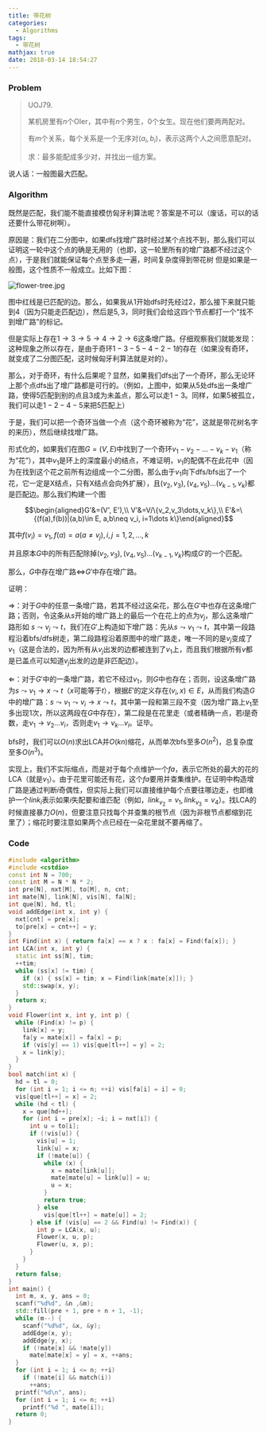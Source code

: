 ```yaml
---
title: 带花树
categories:
  - Algorithms
tags:
  - 带花树
mathjax: true
date: 2018-03-14 18:54:27
---
```


### Problem

> UOJ79.
>
> 某机房里有$n$个OIer，其中有$n$个男生，$0$个女生。现在他们要两两配对。
>
> 有$m$个关系，每个关系是一个无序对$(a_i,b_i)$，表示这两个人之间愿意配对。
>
> 求：最多能配成多少对，并找出一组方案。

说人话：一般图最大匹配。

<!--more-->

### Algorithm

既然是匹配，我们能不能直接模仿匈牙利算法呢？答案是不可以（废话，可以的话还要什么带花树啊）。

原因是：我们在二分图中，如果dfs找增广路时经过某个点找不到，那么我们可以证明这一轮中这个点的确是无用的（也即，这一轮里所有的增广路都不经过这个点），于是我们就能保证每个点至多走一遍，时间复杂度得到带花树
但是如果是一般图，这个性质不一般成立。比如下图：

![flower-tree.jpg](/images/flower-tree.jpg)

图中红线是已匹配的边。那么，如果我从$1$开始dfs时先经过$2$，那么接下来就只能到$4$（因为只能走匹配边），然后是$5,3$，同时我们会给这四个节点都打一个“找不到增广路”的标记。

但是实际上存在$1\rightarrow3\rightarrow5\rightarrow4\rightarrow2\rightarrow6$这条增广路。仔细观察我们就能发现：这种现象之所以存在，是由于奇环$1-3-5-4-2-1$的存在（如果没有奇环，就变成了二分图匹配，这时候匈牙利算法就是对的）。

那么，对于奇环，有什么后果呢？显然，如果我们dfs出了一个奇环，那么无论环上那个点dfs出了增广路都是可行的。（例如，上图中，如果从$5$处dfs出一条增广路，使得$5$匹配到别的点且$3$成为未盖点，那么可以走$1-3$。同样，如果$5$被孤立，我们可以走$1-2-4-5$来把$5$匹配上）

于是，我们可以把一个奇环当做一个点（这个奇环被称为“花”，这就是带花树名字的来历），然后继续找增广路。

形式化的，如果我们在图$G=(V,E)$中找到了一个奇环$v_1-v_2-\dots-v_k-v_1$（称为“花”），其中$v_1$是环上的深度最小的结点，不难证明，$v_1$的配偶不在此花中（因为在找到这个花之前所有边组成一个二分图，那么由于$v_1$向下dfs/bfs出了一个花，它一定是X结点，只有X结点会向外扩展），且$(v_2,v_3),(v_4,v_5)\dots(v_{k-1},v_{k})$都是匹配边。那么我们构建一个图

$$\begin{aligned}G'&=(V', E'),\\ V'&=V/\{v_2,v_3\dots,v_k\},\\ E'&=\{(f(a),f(b))|(a,b)\in E, a,b\neq v_i, i=1\dots k\}\end{aligned}$$

其中$f(v_i)=v_1, f(a)=a(a\neq v_j), i, j=1,2,\dots,k$

并且原本$G$中的所有匹配除掉$(v_2,v_3),(v_4,v_5)\dots(v_{k-1},v_{k})$构成$G'$的一个匹配。

那么，$G$中存在增广路$\Leftrightarrow$$G'$中存在增广路。

证明：

$\Rightarrow$：对于$G$中的任意一条增广路，若其不经过这朵花，那么在$G'$中也存在这条增广路；否则，令这条从$s$开始的增广路上的最后一个在花上的点为$v_j$，那么这条增广路形如 $s\leadsto v_j \leadsto t$，我们在$G'$上构造如下增广路：先从$s \leadsto v_1 \leadsto t$，其中第一段路程沿着bfs/dfs树走，第二段路程沿着原图中的增广路走，唯一不同的是$v_j$变成了$v_1$（这是合法的，因为所有从$v_j$出发的边都被连到了$v_1$上，而且我们根据所有$v$都是已盖点可以知道$v_j$出发的边是非匹配边）。

$\Leftarrow$：对于$G'$中的一条增广路，若它不经过$v_1$，则$G$中也存在；否则，设这条增广路为$s\leadsto  v_1\rightarrow x \leadsto t$（$x$可能等于$t$），根据$E'$的定义存在$(v_i, x)\in E$，从而我们构造$G$中的增广路：$s\leadsto v_1\leadsto v_i \rightarrow x \leadsto t$，其中第一段和第三段不变（因为增广路上$v_1$至多出现1次，所以这两段在$G$中存在），第二段是在花里走（或者精确一点，若$i$是奇数，走$v_1\rightarrow v_2 \dots v_i$，否则走$v_1\rightarrow v_k \dots v_i$。证毕。

bfs时，我们可以$O(n)$求出LCA并$O(kn)$缩花，从而单次bfs至多$O(n^2)$，总复杂度至多$O(n^3)$。

实现上，我们不实际缩点，而是对于每个点维护一个$fa$，表示它所处的最大的花的LCA（就是$v_1$）。由于花里可能还有花，这个$fa$要用并查集维护。在证明中构造增广路是通过判断$i$奇偶性，但实际上我们可以直接维护每个点要往哪边走，也即维护一个$link_i$表示如果$i$失配要和谁匹配（例如，$link_{v_2}=v_1,link_{v_3}=v_4$）。找LCA的时候直接暴力$O(n)$，但要注意只找每个并查集的根节点（因为非根节点都缩到花里了）；缩花时要注意如果两个点已经在一朵花里就不要再缩了。

### Code

```cpp
#include <algorithm>
#include <cstdio>
const int N = 700;
const int M = N * N * 2;
int pre[N], nxt[M], to[M], n, cnt;
int mate[N], link[N], vis[N], fa[N];
int que[N], hd, tl;
void addEdge(int x, int y) {
  nxt[cnt] = pre[x];
  to[pre[x] = cnt++] = y;
}
int Find(int x) { return fa[x] == x ? x : fa[x] = Find(fa[x]); }
int LCA(int x, int y) {
  static int ss[N], tim;
  ++tim;
  while (ss[x] != tim) {
    if (x) { ss[x] = tim; x = Find(link[mate[x]]); }
    std::swap(x, y);
  }
  return x;
}
void Flower(int x, int y, int p) {
  while (Find(x) != p) {
    link[x] = y;
    fa[y = mate[x]] = fa[x] = p;
    if (vis[y] == 1) vis[que[tl++] = y] = 2;
    x = link[y];
  }
}
bool match(int x) {
  hd = tl = 0;
  for (int i = 1; i <= n; ++i) vis[fa[i] = i] = 0;
  vis[que[tl++] = x] = 2;
  while (hd < tl) {
    x = que[hd++];
    for (int i = pre[x]; ~i; i = nxt[i]) {
      int u = to[i];
      if (!vis[u]) {
        vis[u] = 1;
        link[u] = x;
        if (!mate[u]) {
          while (x) {
            x = mate[link[u]];
            mate[mate[u] = link[u]] = u;
            u = x;
          }
          return true;
        } else
          vis[que[tl++] = mate[u]] = 2;
      } else if (vis[u] == 2 && Find(u) != Find(x)) {
        int p = LCA(x, u);
        Flower(x, u, p);
        Flower(u, x, p);
      }
    }
  }
  return false;
}
int main() {
  int m, x, y, ans = 0;
  scanf("%d%d", &n ,&m);
  std::fill(pre + 1, pre + n + 1, -1);
  while (m--) {
    scanf("%d%d", &x, &y);
    addEdge(x, y);
    addEdge(y, x);
    if (!mate[x] && !mate[y])
      mate[mate[x] = y] = x, ++ans;
  }
  for (int i = 1; i <= n; ++i)
    if (!mate[i] && match(i))
      ++ans;
  printf("%d\n", ans);
  for (int i = 1; i <= n; ++i)
    printf("%d ", mate[i]);
  return 0;
}
```

